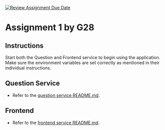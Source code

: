 [![Review Assignment Due Date](https://classroom.github.com/assets/deadline-readme-button-24ddc0f5d75046c5622901739e7c5dd533143b0c8e959d652212380cedb1ea36.svg)](https://classroom.github.com/a/6BOvYMwN)

# Assignment 1 by G28

## Instructions

Start both the Question and Frontend service to begin using the application. Make sure the environment variables are set correctly as mentioned in their individual instructions.

## Question Service

* Refer to the [question service README.md](backend/services/question/README.md).

## Frontend

* Refer to the [frontend service README.md](frontend/README.md).
